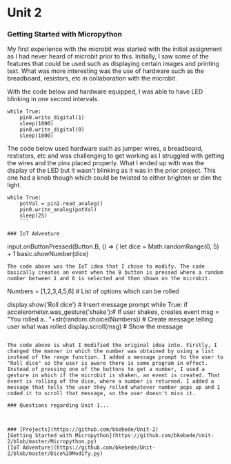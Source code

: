 # Unit 2


### Getting Started with Micropython
My first experience with the microbit was started with the initial assignment as I had never heard of microbit prior to this. 
Initially, I saw some of the features that could be used such as displaying certain images and printing text. What was more interesting was the use of hardware such as the breadboard, resistors, etc in collaboration with the microbit. 

With the code below and hardware equipped, I was able to have LED blinking in one second intervals. 
```
while True:
    pin0.write_digital(1)
    sleep(1000)
    pin0.write_digital(0)
    sleep(1000)
```

The code below used hardware such as jumper wires, a breadboard, restistors, etc and was challenging to get working as I struggled with getting the wires and the pins placed properly. What I ended up with was the display of the LED but it wasn't blinking as it was in the prior project. This one had a knob though which could be twisted to either brighten or dim the light. 
```
while True:
    potVal = pin2.read_analog()
    pin0.write_analog(potVal)
    sleep(25)
    ```

### IoT Adventure

```
input.onButtonPressed(Button.B, () => {
    let dice = Math.randomRange(0, 5) + 1
    basic.showNumber(dice)

```
The code above was the IoT idea that I chose to modify. The code basically creates an event when the B button is pressed where a random number between 1 and 6 is selected and then shown on the microbit. 

```
Numbers = [1,2,3,4,5,6] # List of options which can be rolled

display.show('Roll dice') # Insert message prompt
while True:
  if accelerometer.was_gesture('shake'):# If user shakes, creates event
      msg = "You rolled a.. "+str(random.choice(Numbers)) # Create message telling user what was rolled
      display.scroll(msg) # Show the message  
```

The code above is what I modified the original idea into. Firstly, I changed the manner in which the number was obtained by using a list instead of the range function. I added a message prompt to the user to "Roll dice" so the user is aware there is some program in effect. Instead of pressing one of the buttons to get a number, I used a gesture in which if the microbit is shaken, an event is created. That event is rolling of the dice, where a number is returned. I added a message that tells the user they rolled whatever number pops up and I coded it to scroll that message, so the user doesn't miss it. 

### Questions regarding Unit 1...



### [Projects](https://github.com/bkebede/Unit-2)
[Getting Started with Micropython](https://github.com/bkebede/Unit-2/blob/master/Micropython.py)
[IoT Adventure](https://github.com/bkebede/Unit-2/blob/master/Dice%20Modify.py)
